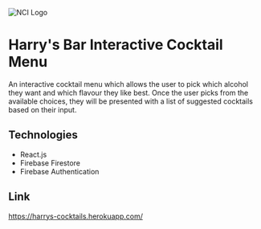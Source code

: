 ![NCI Logo](https://www.ncirl.ie/Portals/0/nciLogo.png)


# Harry's Bar Interactive Cocktail Menu 

An interactive cocktail menu which allows the user to pick which alcohol they want and which flavour they like best. Once the user picks from the available choices, they will be presented with a list of suggested cocktails based on their input.

## Technologies 
- React.js
- Firebase Firestore
- Firebase Authentication 

## Link

https://harrys-cocktails.herokuapp.com/

